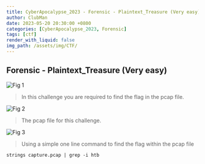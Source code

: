 ```yaml
---
title: CyberApocalypse_2023 - Forensic - Plaintext_Treasure (Very easy)
author: ClubMan
date: 2023-05-20 20:30:00 +0800
categories: [CyberApocalypse_2023, Forensic]
tags: [ctf]
render_with_liquid: false
img_path: /assets/img/CTF/
---
```


## Forensic - Plaintext_Treasure (Very easy)

![Fig 1](PlainT_1.png)

> In this challenge you are required to find the flag in the pcap file.

![Fig 2](PlainT_2.png)
>The pcap file for this challenge.

![Fig 3](PlainT_3.png)

>Using a simple one line command to find the flag within the pcap file

```
strings capture.pcap | grep -i htb
```